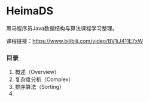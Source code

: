 # HeimaDS

黑马程序员Java数据结构与算法课程学习整理。

课程链接：https://www.bilibili.com/video/BV1iJ411E7xW


### 目录

1. 概述（Overview）
2. 复杂度分析（Complex）
3. 排序算法（Sorting）
4. 